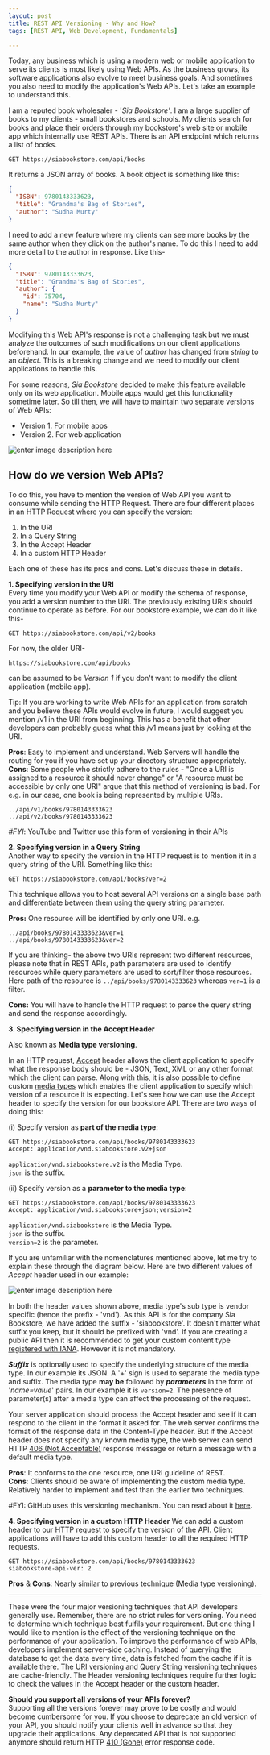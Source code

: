 ```yaml
---
layout: post
title: REST API Versioning - Why and How? 
tags: [REST API, Web Development, Fundamentals]

---
```



Today, any business which is using a modern web or mobile application to serve its clients is most likely using Web APIs. As the business grows, its software applications also evolve to meet business goals. And sometimes you also need to modify the application's Web APIs. Let's take an example to understand this.  

I am a reputed book wholesaler - '*Sia Bookstore'*. I am a large supplier of books to my clients - small bookstores and schools. My clients search for books and place their orders through my bookstore's web site or mobile app which internally use REST APIs. There is an API endpoint which returns a list of books.

    GET https://siabookstore.com/api/books

It returns a JSON array of books. A book object is something like this:
~~~json
{
  "ISBN": 9780143333623,
  "title": "Grandma's Bag of Stories",
  "author": "Sudha Murty"
}
~~~
I need to add a new feature where my clients can see more books by the same author when they click on the author's name. To do this I need to add more detail to the author in response. Like this-
~~~json
{
  "ISBN": 9780143333623,
  "title": "Grandma's Bag of Stories",
  "author": {
    "id": 75704,
    "name": "Sudha Murty"
  }
}
~~~
Modifying this Web API's response is not a challenging task but we must analyze the outcomes of such modifications on our client applications beforehand. In our example, the value of _author_ has changed from _string_ to an _object_. This is a breaking change and we need to modify our client applications to handle this.

For some reasons, _Sia Bookstore_ decided to make this feature available only on its web application. Mobile apps would get this functionality sometime later. So till then, we will have to maintain two separate versions of Web APIs: 

 - Version 1. For mobile apps 
 - Version 2. For web application

![enter image description here](https://raw.githubusercontent.com/commentedout/commentedout.github.io/master/assets/img/api-ver-01.png)

## How do we version Web APIs?

  
To do this, you have to mention the version of Web API you want to consume while sending the HTTP Request. There are four different places in an HTTP Request where you can specify the version:

1.  In the URI
2.  In a Query String
3.  In the Accept Header
4.  In a custom HTTP Header

Each one of these has its pros and cons. Let's discuss these in details.

**1. Specifying version in the URI**  
Every time you modify your Web API or modify the schema of response, you add a version number to the URI. The previously existing URIs should continue to operate as before. For our bookstore example, we can do it like this-
~~~
GET https://siabookstore.com/api/v2/books
~~~

For now, the older URI-
~~~
https://siabookstore.com/api/books
~~~
can be assumed to be *Version 1* if you don't want to modify the client application (mobile app).  

Tip: If you are working to write Web APIs for an application from scratch and you believe these APIs would evolve in future, I would suggest you mention /v1 in the URI from beginning. This has a benefit that other developers can probably guess what this /v1 means just by looking at the URI.

**Pros**: Easy to implement and understand. Web Servers will handle the routing for you if you have set up your directory structure appropriately.  
**Cons**: Some people who strictly adhere to the rules - "Once a URI is assigned to a resource it should never change" or "A resource must be accessible by only one URI" argue that this method of versioning is bad. For e.g.  in our case, one book is being represented by multiple URIs.
~~~
../api/v1/books/9780143333623
../api/v2/books/9780143333623
~~~
*#FYI*: YouTube and Twitter use this form of versioning in their APIs



**2. Specifying version in a Query String**  
Another way to specify the version in the HTTP request is to mention it in a query string of the URI. Something like this:
~~~
GET https://siabookstore.com/api/books?ver=2
~~~
This technique allows you to host several API versions on a single base path and differentiate between them using the query string parameter.  
  
**Pros:** One resource will be identified by only one URI. e.g.
~~~
../api/books/9780143333623&ver=1
../api/books/9780143333623&ver=2
~~~
If you are thinking- the above two URIs represent two different resources, please note that in REST APIs, path parameters are used to identify resources while query parameters are used to sort/filter those resources. Here path of the resource is `../api/books/9780143333623` whereas `ver=1` is a filter.

**Cons:** You will have to handle the HTTP request to parse the query string and send the response accordingly.


**3. Specifying version in the Accept Header**

Also known as **Media type versioning**. 

In an HTTP request, [Accept](https://developer.mozilla.org/en-US/docs/Web/HTTP/Headers/Accept) header allows the client application to specify what the response body should be - JSON, Text, XML or any other format which the client can parse. Along with this, it is also possible to define custom [media types](https://en.wikipedia.org/wiki/Media_type) which enables the client application to specify which version of a resource it is expecting. 
Let's see how we can use the Accept header to specify the version for our bookstore API. There are two ways of doing this:

(i) Specify version as **part of the media type**:

~~~
GET https://siabookstore.com/api/books/9780143333623
Accept: application/vnd.siabookstore.v2+json
~~~
`application/vnd.siabookstore.v2` is the Media Type.  
`json` is the suffix.

(ii) Specify version as a **parameter to the media type**:
~~~
GET https://siabookstore.com/api/books/9780143333623
Accept: application/vnd.siabookstore+json;version=2
~~~  
`application/vnd.siabookstore` is the Media Type.  
`json` is the suffix.  
`version=2`  is the parameter.

If you are unfamiliar with the nomenclatures mentioned above, let me try to explain these through the diagram below. Here are two different values of *Accept* header used in our example:  

![enter image description here](https://raw.githubusercontent.com/commentedout/commentedout.github.io/master/assets/img/api-ver-02.png)
  
In both the header values shown above, media type's sub type is vendor specific (hence the prefix - 'vnd'). As this API is for the company Sia Bookstore, we have added the suffix - 'siabookstore'. It doesn't matter what suffix you keep, but it should be prefixed with 'vnd'. If you are creating a public API then it is recommended to get your custom content type [registered with IANA](https://www.iana.org/assignments/media-types/media-types.xhtml). However it is not mandatory.   
  
 ***Suffix*** is optionally used to specify the underlying structure of the media type. In our example its JSON. A '+' sign is used to separate the media type and suffix. The media type **may be** followed by ***parameters*** in the form of '*name=value*' pairs. In our example it is `version=2`. The presence of parameter(s) after a media type can affect the processing of the request.

Your server application should process the Accept header and see if it can respond to the client in the format it asked for. The web server confirms the format of the response data in the Content-Type header. But if the Accept header does not specify any known media type, the web server can send HTTP [406 (Not Acceptable)](https://developer.mozilla.org/en-US/docs/Web/HTTP/Status/406) response message or return a message with a default media type.

**Pros**: It conforms to the one resource, one URI guideline of REST.  
**Cons**: Clients should be aware of implementing the custom media type. Relatively harder to implement and test than the earlier two techniques. 

#FYI: GitHub uses this versioning mechanism. You can read about it [here](https://developer.github.com/v3/media/).

**4. Specifying version in a custom HTTP Header** 
We can add a custom header to our HTTP request to specify the version of the API. Client applications will have to add this custom header to all the required HTTP requests.

~~~
GET https://siabookstore.com/api/books/9780143333623
siabookstore-api-ver: 2
~~~

**Pros** & **Cons**: Nearly similar to previous technique (Media type versioning).

------------------
These were the four major versioning techniques that API developers generally use. Remember, there are no strict rules for versioning. You need to determine which technique best fulfils your requirement. But one thing I would like to mention is the effect of the versioning technique on the performance of your application. To improve the performance of web APIs, developers implement server-side caching. Instead of querying the database to get the data every time, data is fetched from the cache if it is available there. The URI versioning and Query String versioning techniques are cache-friendly. The Header versioning techniques require further logic to check the values in the Accept header or the custom header.

**Should you support all versions of your APIs forever?**  
Supporting all the versions forever may prove to be costly and would become cumbersome for you. If you choose to deprecate an old version of your API, you should notify your clients well in advance so that they upgrade their applications. Any deprecated API that is not supported anymore should return HTTP [410 (Gone)](https://developer.mozilla.org/en-US/docs/Web/HTTP/Status/410) error response code.

